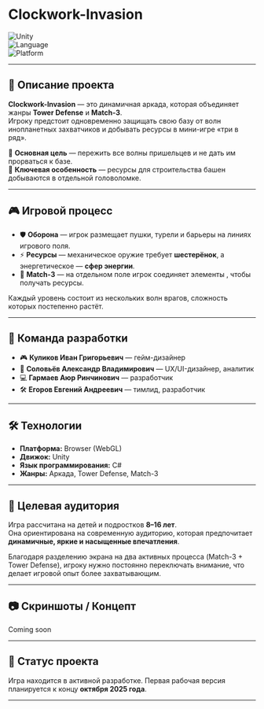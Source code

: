 # Clockwork-Invasion 

![Unity](https://img.shields.io/badge/Engine-Unity-blue?logo=unity)  
![Language](https://img.shields.io/badge/Language-C%23-blue)  
![Platform](https://img.shields.io/badge/Platform-WebGL-green) 

---

## 📖 Описание проекта  

**Clockwork-Invasion** — это динамичная аркада, которая объединяет жанры **Tower Defense** и **Match-3**.  
Игроку предстоит одновременно защищать свою базу от волн инопланетных захватчиков и добывать ресурсы в мини-игре «три в ряд».  

🔹 **Основная цель** — пережить все волны пришельцев и не дать им прорваться к базе.  
🔹 **Ключевая особенность** — ресурсы для строительства башен добываются в отдельной головоломке.  

---

## 🎮 Игровой процесс  

- 🛡️ **Оборона** — игрок размещает пушки, турели и барьеры на линиях игрового поля.  
- ⚡ **Ресурсы** — механическое оружие требует **шестерёнок**, а энергетическое — **сфер энергии**.  
- 🧩 **Match-3** — на отдельном поле игрок соединяет элементы , чтобы получать ресурсы.  


Каждый уровень состоит из нескольких волн врагов, сложность которых постепенно растёт.  

---

## 👥 Команда разработки  

- 🎮 **Куликов Иван Григорьевич** — гейм-дизайнер  
- 🎨 **Соловьёв Александр Владимирович** — UX/UI-дизайнер, аналитик  
- 💻 **Гармаев Аюр Ринчинович** — разработчик  
- 🛠️ **Егоров Евгений Андреевич** — тимлид, разработчик  

---

## 🛠️ Технологии  

- **Платформа:** Browser (WebGL)  
- **Движок:** Unity  
- **Язык программирования:** C#  
- **Жанры:** Аркада, Tower Defense, Match-3  

---

## 🎯 Целевая аудитория  

Игра рассчитана на детей и подростков **8–16 лет**.  
Она ориентирована на современную аудиторию, которая предпочитает **динамичные, яркие и насыщенные впечатления**.  

Благодаря разделению экрана на два активных процесса (Match-3 + Tower Defense), игроку нужно постоянно переключать внимание, что делает игровой опыт более захватывающим.  

---

## 📷 Скриншоты / Концепт  

Coming soon  

---

## 🚧 Статус проекта  

Игра находится в активной разработке. Первая рабочая версия планируется к концу **октября 2025 года**.  

---

